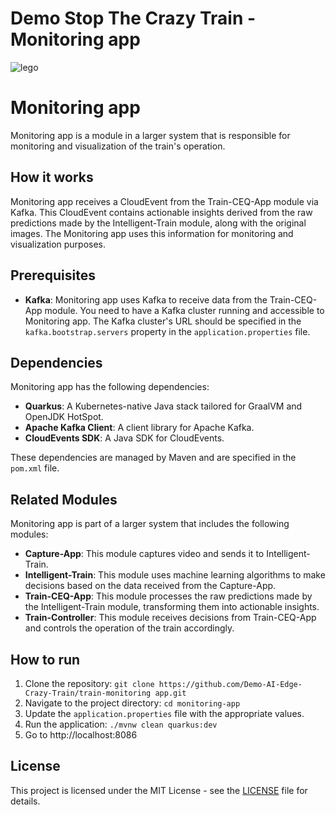 # Demo Stop The Crazy Train - Monitoring app

![lego](https://www.lego.com/cdn/cs/set/assets/blt95604d8cc65e26c4/CITYtrain_Hero-XL-Desktop.png?fit=crop&format=webply&quality=80&width=1600&height=1000&dpr=1)

# Monitoring app

Monitoring app is a module in a larger system that is responsible for monitoring and visualization of the train's operation.

## How it works

Monitoring app receives a CloudEvent from the Train-CEQ-App module via Kafka. This CloudEvent contains actionable insights derived from the raw predictions made by the Intelligent-Train module, along with the original images. The Monitoring app uses this information for monitoring and visualization purposes.

## Prerequisites

- **Kafka**: Monitoring app uses Kafka to receive data from the Train-CEQ-App module. You need to have a Kafka cluster running and accessible to Monitoring app. The Kafka cluster's URL should be specified in the `kafka.bootstrap.servers` property in the `application.properties` file.

## Dependencies

Monitoring app has the following dependencies:

- **Quarkus**: A Kubernetes-native Java stack tailored for GraalVM and OpenJDK HotSpot.
- **Apache Kafka Client**: A client library for Apache Kafka.
- **CloudEvents SDK**: A Java SDK for CloudEvents.

These dependencies are managed by Maven and are specified in the `pom.xml` file.

## Related Modules

Monitoring app is part of a larger system that includes the following modules:

- **Capture-App**: This module captures video and sends it to Intelligent-Train.
- **Intelligent-Train**: This module uses machine learning algorithms to make decisions based on the data received from the Capture-App.
- **Train-CEQ-App**: This module processes the raw predictions made by the Intelligent-Train module, transforming them into actionable insights.
- **Train-Controller**: This module receives decisions from Train-CEQ-App and controls the operation of the train accordingly.

## How to run

1. Clone the repository: `git clone https://github.com/Demo-AI-Edge-Crazy-Train/train-monitoring app.git`
2. Navigate to the project directory: `cd monitoring-app`
3. Update the `application.properties` file with the appropriate values.
4. Run the application: `./mvnw clean quarkus:dev`
5. Go to http://localhost:8086

## License

This project is licensed under the MIT License - see the [LICENSE](LICENSE) file for details.